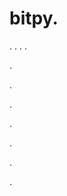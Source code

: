 # bitpy.
.
.
.
.












.






















































.
























.



























.

















































































.































































.
























































































.
